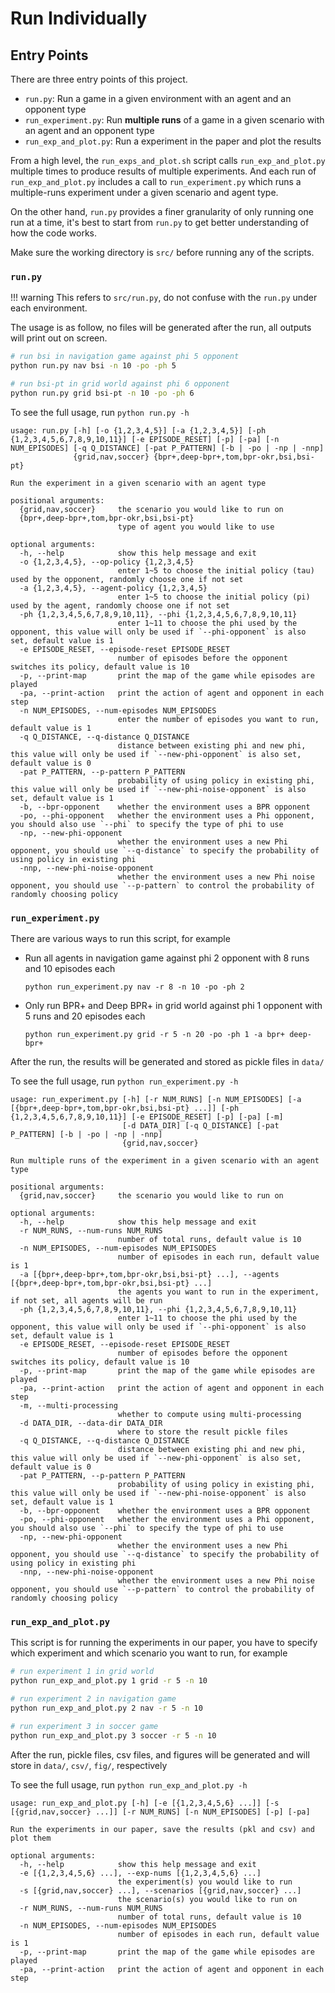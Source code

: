# Run Individually

## Entry Points

There are three entry points of this project.

- `run.py`: Run a game in a given environment with an agent and an opponent type
- `run_experiment.py`: Run **multiple runs** of a game in a given scenario with an agent and an opponent type
- `run_exp_and_plot.py`: Run a experiment in the paper and plot the results

From a high level, the `run_exps_and_plot.sh` script calls `run_exp_and_plot.py` multiple times to produce results of multiple experiments. And each run of `run_exp_and_plot.py` includes a call to `run_experiment.py` which runs a multiple-runs experiment under a given scenario and agent type.

On the other hand, `run.py` provides a finer granularity of only running one run at a time, it's best to start from `run.py` to get better understanding of how the code works.

Make sure the working directory is `src/` before running any of the scripts.

### `run.py`

!!! warning
    This refers to `src/run.py`, do not confuse with the `run.py` under each environment.

The usage is as follow, no files will be generated after the run, all outputs will print out on screen.

```bash
# run bsi in navigation game against phi 5 opponent
python run.py nav bsi -n 10 -po -ph 5

# run bsi-pt in grid world against phi 6 opponent
python run.py grid bsi-pt -n 10 -po -ph 6
```

To see the full usage, run `python run.py -h`

```
usage: run.py [-h] [-o {1,2,3,4,5}] [-a {1,2,3,4,5}] [-ph {1,2,3,4,5,6,7,8,9,10,11}] [-e EPISODE_RESET] [-p] [-pa] [-n NUM_EPISODES] [-q Q_DISTANCE] [-pat P_PATTERN] [-b | -po | -np | -nnp]
              {grid,nav,soccer} {bpr+,deep-bpr+,tom,bpr-okr,bsi,bsi-pt}

Run the experiment in a given scenario with an agent type

positional arguments:
  {grid,nav,soccer}     the scenario you would like to run on
  {bpr+,deep-bpr+,tom,bpr-okr,bsi,bsi-pt}
                        type of agent you would like to use

optional arguments:
  -h, --help            show this help message and exit
  -o {1,2,3,4,5}, --op-policy {1,2,3,4,5}
                        enter 1~5 to choose the initial policy (tau) used by the opponent, randomly choose one if not set
  -a {1,2,3,4,5}, --agent-policy {1,2,3,4,5}
                        enter 1~5 to choose the initial policy (pi) used by the agent, randomly choose one if not set
  -ph {1,2,3,4,5,6,7,8,9,10,11}, --phi {1,2,3,4,5,6,7,8,9,10,11}
                        enter 1~11 to choose the phi used by the opponent, this value will only be used if `--phi-opponent` is also set, default value is 1
  -e EPISODE_RESET, --episode-reset EPISODE_RESET
                        number of episodes before the opponent switches its policy, default value is 10
  -p, --print-map       print the map of the game while episodes are played
  -pa, --print-action   print the action of agent and opponent in each step
  -n NUM_EPISODES, --num-episodes NUM_EPISODES
                        enter the number of episodes you want to run, default value is 1
  -q Q_DISTANCE, --q-distance Q_DISTANCE
                        distance between existing phi and new phi, this value will only be used if `--new-phi-opponent` is also set, default value is 0
  -pat P_PATTERN, --p-pattern P_PATTERN
                        probability of using policy in existing phi, this value will only be used if `--new-phi-noise-opponent` is also set, default value is 1
  -b, --bpr-opponent    whether the environment uses a BPR opponent
  -po, --phi-opponent   whether the environment uses a Phi opponent, you should also use `--phi` to specify the type of phi to use
  -np, --new-phi-opponent
                        whether the environment uses a new Phi opponent, you should use `--q-distance` to specify the probability of using policy in existing phi
  -nnp, --new-phi-noise-opponent
                        whether the environment uses a new Phi noise opponent, you should use `--p-pattern` to control the probability of randomly choosing policy
```

### `run_experiment.py`

There are various ways to run this script, for example

- Run all agents in navigation game against phi 2 opponent with 8 runs and 10 episodes each
    ```
    python run_experiment.py nav -r 8 -n 10 -po -ph 2
    ```
- Only run BPR+ and Deep BPR+ in grid world against phi 1 opponent with 5 runs and 20 episodes each
    ```
    python run_experiment.py grid -r 5 -n 20 -po -ph 1 -a bpr+ deep-bpr+
    ```

After the run, the results will be generated and stored as pickle files in `data/`

To see the full usage, run `python run_experiment.py -h`

```
usage: run_experiment.py [-h] [-r NUM_RUNS] [-n NUM_EPISODES] [-a [{bpr+,deep-bpr+,tom,bpr-okr,bsi,bsi-pt} ...]] [-ph {1,2,3,4,5,6,7,8,9,10,11}] [-e EPISODE_RESET] [-p] [-pa] [-m]
                         [-d DATA_DIR] [-q Q_DISTANCE] [-pat P_PATTERN] [-b | -po | -np | -nnp]
                         {grid,nav,soccer}

Run multiple runs of the experiment in a given scenario with an agent type

positional arguments:
  {grid,nav,soccer}     the scenario you would like to run on

optional arguments:
  -h, --help            show this help message and exit
  -r NUM_RUNS, --num-runs NUM_RUNS
                        number of total runs, default value is 10
  -n NUM_EPISODES, --num-episodes NUM_EPISODES
                        number of episodes in each run, default value is 1
  -a [{bpr+,deep-bpr+,tom,bpr-okr,bsi,bsi-pt} ...], --agents [{bpr+,deep-bpr+,tom,bpr-okr,bsi,bsi-pt} ...]
                        the agents you want to run in the experiment, if not set, all agents will be run
  -ph {1,2,3,4,5,6,7,8,9,10,11}, --phi {1,2,3,4,5,6,7,8,9,10,11}
                        enter 1~11 to choose the phi used by the opponent, this value will only be used if `--phi-opponent` is also set, default value is 1
  -e EPISODE_RESET, --episode-reset EPISODE_RESET
                        number of episodes before the opponent switches its policy, default value is 10
  -p, --print-map       print the map of the game while episodes are played
  -pa, --print-action   print the action of agent and opponent in each step
  -m, --multi-processing
                        whether to compute using multi-processing
  -d DATA_DIR, --data-dir DATA_DIR
                        where to store the result pickle files
  -q Q_DISTANCE, --q-distance Q_DISTANCE
                        distance between existing phi and new phi, this value will only be used if `--new-phi-opponent` is also set, default value is 0
  -pat P_PATTERN, --p-pattern P_PATTERN
                        probability of using policy in existing phi, this value will only be used if `--new-phi-noise-opponent` is also set, default value is 1
  -b, --bpr-opponent    whether the environment uses a BPR opponent
  -po, --phi-opponent   whether the environment uses a Phi opponent, you should also use `--phi` to specify the type of phi to use
  -np, --new-phi-opponent
                        whether the environment uses a new Phi opponent, you should use `--q-distance` to specify the probability of using policy in existing phi
  -nnp, --new-phi-noise-opponent
                        whether the environment uses a new Phi noise opponent, you should use `--p-pattern` to control the probability of randomly choosing policy
```

### `run_exp_and_plot.py`

This script is for running the experiments in our paper, you have to specify which experiment and which scenario you want to run, for example

```bash
# run experiment 1 in grid world
python run_exp_and_plot.py 1 grid -r 5 -n 10

# run experiment 2 in navigation game
python run_exp_and_plot.py 2 nav -r 5 -n 10

# run experiment 3 in soccer game
python run_exp_and_plot.py 3 soccer -r 5 -n 10
```

After the run, pickle files, csv files, and figures will be generated and will store in `data/`, `csv/`, `fig/`, respectively

To see the full usage, run `python run_exp_and_plot.py -h`

```
usage: run_exp_and_plot.py [-h] [-e [{1,2,3,4,5,6} ...]] [-s [{grid,nav,soccer} ...]] [-r NUM_RUNS] [-n NUM_EPISODES] [-p] [-pa]

Run the experiments in our paper, save the results (pkl and csv) and plot them

optional arguments:
  -h, --help            show this help message and exit
  -e [{1,2,3,4,5,6} ...], --exp-nums [{1,2,3,4,5,6} ...]
                        the experiment(s) you would like to run
  -s [{grid,nav,soccer} ...], --scenarios [{grid,nav,soccer} ...]
                        the scenario(s) you would like to run on
  -r NUM_RUNS, --num-runs NUM_RUNS
                        number of total runs, default value is 10
  -n NUM_EPISODES, --num-episodes NUM_EPISODES
                        number of episodes in each run, default value is 1
  -p, --print-map       print the map of the game while episodes are played
  -pa, --print-action   print the action of agent and opponent in each step
```
